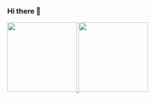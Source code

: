 ### Hi there 👋

<div>
  <a href="https://github.com/eualves">
  <img height="160em" src="https://github-readme-stats.vercel.app/api?username=eualves&show_icons=true&theme=dracula&include_all_commits=true&count_private=true"/>
  <img height="160em" src="https://github-readme-stats.vercel.app/api/top-langs/?username=eualves&layout=compact&langs_count=7&theme=dracula"/>
</div>
 
